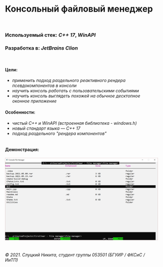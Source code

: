 # Консольный файловый менеджер

&nbsp;

### Используемый стек: _C++ 17_, _WinAPI_

### Разработка в: _JetBrains Clion_

&nbsp;

#### Цели:

* _применить подход раздельного реактивного рендера псевдокомпонентов в консоли_
* _научить консоль работать с пользовательскими событиями_
* _научить консоль выглядеть похожей на обычное десктопное оконное приложение_

#### Особенности:

* _чистый C++ и WinAPI (встроенная библиотека - windows.h)_
* _новый стандарт языка — С++ 17_
* _подход раздельного "рендера компонентов"_  
  &nbsp;

#### Демонстрация:

![alt text](demonstration.png "Демонстрация")
&nbsp;

###### © 2021. Слуцкий Никита, студент группы 053501 (БГУИР / ФКСиС / ИиТП) 